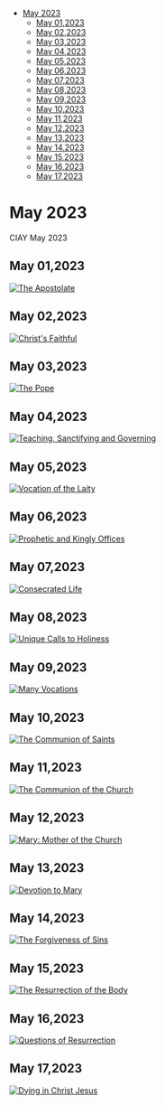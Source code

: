<!-- toc -->

- [May 2023](#may-2023)
  * [May 01,2023](#may-012023)
  * [May 02,2023](#may-022023)
  * [May 03,2023](#may-032023)
  * [May 04,2023](#may-042023)
  * [May 05,2023](#may-052023)
  * [May 06,2023](#may-062023)
  * [May 07,2023](#may-072023)
  * [May 08,2023](#may-082023)
  * [May 09,2023](#may-092023)
  * [May 10,2023](#may-102023)
  * [May 11,2023](#may-112023)
  * [May 12,2023](#may-122023)
  * [May 13,2023](#may-132023)
  * [May 14,2023](#may-142023)
  * [May 15,2023](#may-152023)
  * [May 16,2023](#may-162023)
  * [May 17,2023](#may-172023)

<!-- tocstop -->

# May 2023 #
CIAY May 2023

## May 01,2023 ##

[![The Apostolate](https://raw.githubusercontent.com/fernal73/CIAY/main/May/jpgs/Day121.jpg)](https://youtu.be/w1iDblFpNiQ "The Apostolate")

## May 02,2023 ##

[![Christ's Faithful](https://raw.githubusercontent.com/fernal73/CIAY/main/May/jpgs/Day122.jpg)](https://youtu.be/My1LixdLejw "Christ's Faithful")

## May 03,2023 ##

[![The Pope](https://raw.githubusercontent.com/fernal73/CIAY/main/May/jpgs/Day123.jpg)](https://youtu.be/6vMPBW8SN78 "The Pope")

## May 04,2023 ##

[![Teaching, Sanctifying and Governing](https://raw.githubusercontent.com/fernal73/CIAY/main/May/jpgs/Day124.jpg)](https://youtu.be/m_8H0e67ecE "Teaching, Sanctifying and Governing")

## May 05,2023 ##

[![Vocation of the Laity](https://raw.githubusercontent.com/fernal73/CIAY/main/May/jpgs/Day125.jpg)](https://youtu.be/as6Gxh7zXxo "Vocation of the Laity")

## May 06,2023 ##

[![Prophetic and Kingly Offices](https://raw.githubusercontent.com/fernal73/CIAY/main/May/jpgs/Day126.jpg)](https://youtu.be/G4U2CAZV2sI "Prophetic and Kingly Offices")

## May 07,2023 ##

[![Consecrated Life](https://raw.githubusercontent.com/fernal73/CIAY/main/May/jpgs/Day127.jpg)](https://youtu.be/nFPVnOoBEEw "Consecrated Life")

## May 08,2023 ##

[![Unique Calls to Holiness](https://raw.githubusercontent.com/fernal73/CIAY/main/May/jpgs/Day128.jpg)](https://youtu.be/nOv0x-p2cIQ "Unique Calls to Holiness")

## May 09,2023 ##

[![Many Vocations](https://raw.githubusercontent.com/fernal73/CIAY/main/May/jpgs/Day129.jpg)](https://youtu.be/mh0jBJxnYCk "Many Vocations")

## May 10,2023 ##

[![The Communion of Saints](https://raw.githubusercontent.com/fernal73/CIAY/main/May/jpgs/Day130.jpg)](https://youtu.be/WApD9oWKkHc "The Communion of Saints")

## May 11,2023 ##

[![The Communion of the Church](https://raw.githubusercontent.com/fernal73/CIAY/main/May/jpgs/Day131.jpg)](https://youtu.be/QLQ49jxNGRY "The Communion of the Church")

## May 12,2023 ##

[![Mary: Mother of the Church](https://raw.githubusercontent.com/fernal73/CIAY/main/May/jpgs/Day132.jpg)](https://youtu.be/P7s_OOc65KQ "Mary: Mother of the Church")

## May 13,2023 ##

[![Devotion to Mary](https://raw.githubusercontent.com/fernal73/CIAY/main/May/jpgs/Day133.jpg)](https://youtu.be/dlGKomDiRQs "Devotion to Mary")

## May 14,2023 ##

[![The Forgiveness of Sins](https://raw.githubusercontent.com/fernal73/CIAY/main/May/jpgs/Day134.jpg)](https://youtu.be/5wUY1VTOGT8 "The Forgiveness of Sins")

## May 15,2023 ##

[![The Resurrection of the Body](https://raw.githubusercontent.com/fernal73/CIAY/main/May/jpgs/Day135.jpg)](https://youtu.be/_8wquHIbm7w "The Resurrection of the Body")

## May 16,2023 ##

[![Questions of Resurrection](https://raw.githubusercontent.com/fernal73/CIAY/main/May/jpgs/Day136.jpg)](https://youtu.be/MVqYooVEecA "Questions of Resurrection")

## May 17,2023 ##

[![Dying in Christ Jesus](https://raw.githubusercontent.com/fernal73/CIAY/main/May/jpgs/Day137.jpg)](https://youtu.be/RSqOmjJwDIY "Dying in Christ Jesus")
